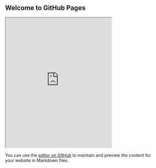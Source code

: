 ## Welcome to GitHub Pages
<iframe
    allow="microphone;"
    width="350"
    height="430"
    src="https://console.dialogflow.com/api-client/demo/embedded/que_es_el_aprendizaje_maquina">
</iframe>
      
You can use the [editor on GitHub](https://github.com/Luiyiee/Luiyiee.github.io/edit/main/index.md) to maintain and preview the content for your website in Markdown files.
